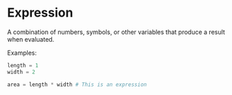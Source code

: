 # Expression

A combination of numbers, symbols, or other variables that produce a result when evaluated.

Examples:

```python
length = 1
width = 2

area = length * width # This is an expression
```
